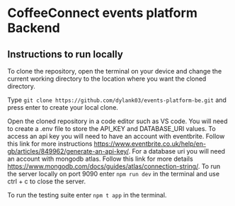 # CoffeeConnect events platform Backend

## Instructions to run locally

To clone the repository, open the terminal on your device and change the current working directory to the location where you want the cloned directory.

Type `git clone https://github.com/dylank03/events-platform-be.git` and press enter to create your local clone.

Open the cloned repository in a code editor such as VS code. You will need to create a .env file to store the API_KEY and DATABASE_URI values. To access an api key you will need to have an account with eventbrite. Follow this link for more instructions https://www.eventbrite.co.uk/help/en-gb/articles/849962/generate-an-api-key/. For a database uri you will need an account with mongodb atlas. Follow this link for more details https://www.mongodb.com/docs/guides/atlas/connection-string/. To run the server locally on port 9090 enter `npm run dev` in the terminal and use ctrl + c to close the server.

To run the testing suite enter `npm t app` in the terminal.
